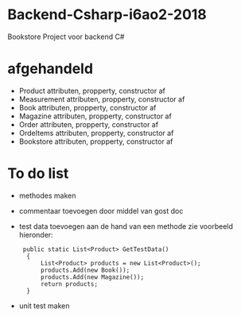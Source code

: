 # Backend-Csharp-i6ao2-2018
Bookstore Project voor backend C#

# afgehandeld
- Product attributen, propperty, constructor af
- Measurement attributen, propperty, constructor af
- Book attributen, propperty, constructor af
- Magazine attributen, propperty, constructor af
- Order attributen, propperty, constructor af
- OrdeItems attributen, propperty, constructor af
- Bookstore attributen, propperty, constructor af

# To do list
- methodes maken
- commentaar toevoegen door middel van gost doc
- test data toevoegen aan de hand van een methode zie voorbeeld hieronder:

       public static List<Product> GetTestData()
        {
            List<Product> products = new List<Product>();
            products.Add(new Book());
            products.Add(new Magazine());
            return products;
        }

- unit test maken


